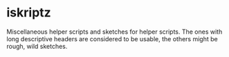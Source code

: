 iskriptz
=======

Miscellaneous helper scripts and sketches for helper scripts.
The ones with long descriptive headers are considered to be usable, the others might be rough, wild sketches.
